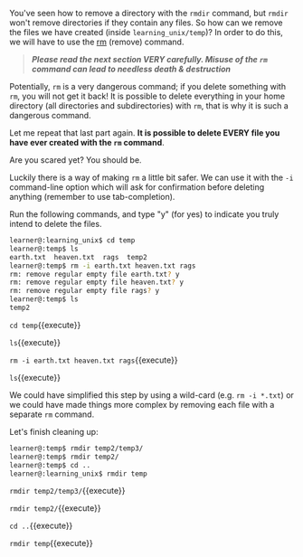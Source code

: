 
You've seen how to remove a directory with the `rmdir` command, but `rmdir` won't remove directories if they contain any files. So how can we remove the files we have created (inside `learning_unix/temp`)? In order to do this, we will have to use the [rm][] (remove) command.

>***Please read the next section VERY carefully. Misuse of the `rm` command can lead to needless death & destruction***

Potentially, `rm` is a very dangerous command; if you delete something with `rm`, you will not get it back! It is possible to delete everything in your home directory (all directories and subdirectories) with `rm`, that is why it is such a dangerous command.

Let me repeat that last part again. **It is possible to delete EVERY file you have ever created with the `rm` command**.

Are you scared yet? You should be.

Luckily there is a way of making `rm` a little bit safer. We can use it with the `-i` command-line option which will ask for confirmation before deleting anything (remember to use tab-completion).

Run the following commands, and type "y" (for yes) to indicate you truly intend to delete the files.

```bash
learner@:learning_unix$ cd temp
learner@:temp$ ls
earth.txt  heaven.txt  rags  temp2
learner@:temp$ rm -i earth.txt heaven.txt rags
rm: remove regular empty file earth.txt? y
rm: remove regular empty file heaven.txt? y
rm: remove regular empty file rags? y
learner@:temp$ ls
temp2
```

`cd temp`{{execute}}

`ls`{{execute}}

`rm -i earth.txt heaven.txt rags`{{execute}}

`ls`{{execute}}


We could have simplified this step by using a wild-card (e.g. `rm -i *.txt`) or we could have made things more complex by removing each file with a separate `rm` command.

Let's finish cleaning up:

```bash
learner@:temp$ rmdir temp2/temp3/
learner@:temp$ rmdir temp2/
learner@:temp$ cd ..
learner@:learning_unix$ rmdir temp
```

`rmdir temp2/temp3/`{{execute}}

`rmdir temp2/`{{execute}}

`cd ..`{{execute}}

`rmdir temp`{{execute}}

[rm]: http://en.wikipedia.org/wiki/Rm_(Unix)
